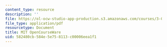 ```yaml
---
content_type: resource
description: ''
file: https://ol-ocw-studio-app-production.s3.amazonaws.com/courses/3-091sc-introduction-to-solid-state-chemistry-fall-2010/582480cb584e5e758113c00006eea1f1_MIT3_091SCF10lec07_iPOD.pdf
file_type: application/pdf
resourcetype: Document
title: MIT OpenCourseWare
uid: 582480cb-584e-5e75-8113-c00006eea1f1
---
```

